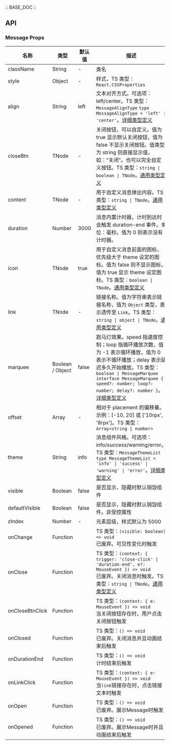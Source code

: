 :: BASE_DOC ::

## API

### Message Props

名称 | 类型 | 默认值 | 描述 | 必传
-- | -- | -- | -- | --
className | String | - | 类名 | N
style | Object | - | 样式，TS 类型：`React.CSSProperties` | N
align | String | left | 文本对齐方式。可选项：left/center。TS 类型：`MessageAlignType` `type MessageAlignType = 'left' \| 'center'`。[详细类型定义](https://github.com/Tencent/tdesign-mobile-react/tree/develop/src/message/type.ts) | N
closeBtn | TNode | - | 关闭按钮，可以自定义。值为 true 显示默认关闭按钮，值为 false 不显示关闭按钮。值类型为 string 则直接显示值，如：“关闭”。也可以完全自定义按钮。TS 类型：`string \| boolean \| TNode`。[通用类型定义](https://github.com/Tencent/tdesign-mobile-react/blob/develop/src/common.ts) | N
content | TNode | - | 用于自定义消息弹出内容。TS 类型：`string \| TNode`。[通用类型定义](https://github.com/Tencent/tdesign-mobile-react/blob/develop/src/common.ts) | N
duration | Number | 3000 | 消息内置计时器，计时到达时会触发 duration-end 事件。单位：毫秒。值为 0 则表示没有计时器。 | N
icon | TNode | true | 用于自定义消息前面的图标，优先级大于 theme 设定的图标。值为 false 则不显示图标，值为 true 显示 theme 设定图标。TS 类型：`boolean \| TNode`。[通用类型定义](https://github.com/Tencent/tdesign-mobile-react/blob/develop/src/common.ts) | N
link | TNode | - | 链接名称。值为字符串表示链接名称，值为 `Object` 类型，表示透传至 `Link`。TS 类型：`string \| object \| TNode`。[通用类型定义](https://github.com/Tencent/tdesign-mobile-react/blob/develop/src/common.ts) | N
marquee | Boolean / Object | false | 跑马灯效果。speed 指速度控制；loop 指循环播放次数，值为 -1 表示循环播放，值为 0 表示不循环播放；delay 表示延迟多久开始播放。TS 类型：`boolean \| MessageMarquee` `interface MessageMarquee { speed?: number; loop?: number; delay?: number }`。[详细类型定义](https://github.com/Tencent/tdesign-mobile-react/tree/develop/src/message/type.ts) | N
offset | Array | - | 相对于 placement 的偏移量。示例：[-10, 20] 或 ['10rpx', '8rpx']。TS 类型：`Array<string \| number>` | N
theme | String | info | 消息组件风格。可选项：info/success/warning/error。TS 类型：`MessageThemeList` `type MessageThemeList = 'info' \| 'success' \| 'warning' \| 'error'`。[详细类型定义](https://github.com/Tencent/tdesign-mobile-react/tree/develop/src/message/type.ts) | N
visible | Boolean | false | 是否显示，隐藏时默认销毁组件 | N
defaultVisible | Boolean | false | 是否显示，隐藏时默认销毁组件。非受控属性 | N
zIndex | Number | - | 元素层级，样式默认为 5000 | N
onChange | Function |  | TS 类型：`(visible: boolean) => void`<br/>已废弃。可见性变化时触发 | N
onClose | Function |  | TS 类型：`(context: { trigger: 'close-click' \| 'duration-end', e?: MouseEvent }) => void`<br/>已废弃。关闭消息时触发。TS 类型：`string \| TNode`。[通用类型定义](https://github.com/Tencent/tdesign-mobile-react/blob/develop/src/common.ts) | N
onCloseBtnClick | Function |  | TS 类型：`(context: { e: MouseEvent }) => void`<br/>当关闭按钮存在时，用户点击关闭按钮触发 | N
onClosed | Function |  | TS 类型：`() => void`<br/>已废弃。关闭消息并且动画结束后触发 | N
onDurationEnd | Function |  | TS 类型：`() => void`<br/>计时结束后触发 | N
onLinkClick | Function |  | TS 类型：`(context: { e: MouseEvent }) => void`<br/>当`link`链接存在时，点击链接文本时触发 | N
onOpen | Function |  | TS 类型：`() => void`<br/>已废弃。展示Message时触发 | N
onOpened | Function |  | TS 类型：`() => void`<br/>已废弃。展示Message时并且动画结束后触发 | N
